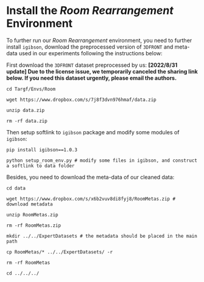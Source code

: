 # Install the *Room Rearrangement* Environment


To further run our *Room Rearrangement* environment, you need to further install `igibson`, download the preprocessed version of `3DFRONT` and meta-data used in our experiments following the instructions below:

First download the `3DFRONT` dataset preprocessed by us:
**[2022/8/31 update] Due to the license issue, we temporarily canceled the sharing link below. If you need this dataset urgently, please email the authors.**

```
cd Targf/Envs/Room

wget https://www.dropbox.com/s/7j8f3dvn976hmaf/data.zip

unzip data.zip

rm -rf data.zip
```

Then setup softlink to `igibson` package and modify some modules of `igibson`:

```
pip install igibson==1.0.3

python setup_room_env.py # modify some files in igibson, and construct a softlink to data folder

```
Besides, you need to download the meta-data of our cleaned data:

```
cd data

wget https://www.dropbox.com/s/x6b2vuv8di8fyj8/RoomMetas.zip # download metadata

unzip RoomMetas.zip

rm -rf RoomMetas.zip

mkdir ../../ExpertDatasets # the metadata should be placed in the main path

cp RoomMetas/* ../../ExpertDatasets/ -r

rm -rf RoomMetas

cd ../../../
```









